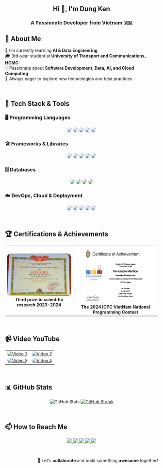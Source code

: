 <h2 align="center">Hi 👋, I'm Dung Ken</h2>
<h3 align="center">A Passionate Developer from Vietnam 🇻🇳</h3>

## 🔹 About Me  
🚀 I’m currently learning **AI & Data Engineering**  
🎓 3rd-year student at **University of Transport and Communications, HCMC**  
💡 Passionate about **Software Development, Data, AI, and Cloud Computing**  
📌 Always eager to explore new technologies and best practices  

<br/>

## 🚀 Tech Stack & Tools  
### 🖥️ Programming Languages  
<p align="center">
  <img style="border-radius: 10px;" src="https://img.shields.io/badge/Python-3776AB?style=for-the-badge&logo=python&logoColor=white&borderRadius=12"/>
  <img style="border-radius: 10px;" src="https://img.shields.io/badge/Java-007396?style=for-the-badge&logo=openjdk&logoColor=white&borderRadius=12"/>
  <img style="border-radius: 10px;" src="https://img.shields.io/badge/JavaScript-F7DF1E?style=for-the-badge&logo=javascript&logoColor=black&borderRadius=12"/>
  <img style="border-radius: 10px;" src="https://img.shields.io/badge/C%23-239120?style=for-the-badge&logo=csharp&logoColor=white&borderRadius=12"/>
  <img style="border-radius: 10px;" src="https://img.shields.io/badge/PHP-777BB4?style=for-the-badge&logo=php&logoColor=white&borderRadius=12"/>
</p>

### 🛠️ Frameworks & Libraries  
<p align="center">
  <img style="border-radius: 10px;" src="https://img.shields.io/badge/Spring-6DB33F?style=for-the-badge&logo=spring&logoColor=white&borderRadius=12"/>
  <img style="border-radius: 10px;" src="https://img.shields.io/badge/.NET_Core-5C2D91?style=for-the-badge&logo=dotnet&logoColor=white&borderRadius=12"/>
  <img style="border-radius: 10px;" src="https://img.shields.io/badge/ReactJS-61DAFB?style=for-the-badge&logo=react&logoColor=black&borderRadius=12"/>
  <img style="border-radius: 10px;" src="https://img.shields.io/badge/Flutter-02569B?style=for-the-badge&logo=flutter&logoColor=white&borderRadius=12"/>
  <img style="border-radius: 10px;" src="https://img.shields.io/badge/Laravel-FF2D20?style=for-the-badge&logo=laravel&logoColor=white&borderRadius=12"/>
</p>

### 🗄️ Databases  
<p align="center">
  <img style="border-radius: 10px;" src="https://img.shields.io/badge/MySQL-4479A1?style=for-the-badge&logo=mysql&logoColor=white&borderRadius=12"/>
  <img style="border-radius: 10px;" src="https://img.shields.io/badge/SQL%20Server-CC2927?style=for-the-badge&logo=microsoft-sql-server&logoColor=white&borderRadius=12"/>
  <img style="border-radius: 10px;" src="https://img.shields.io/badge/PostgreSQL-336791?style=for-the-badge&logo=postgresql&logoColor=white&borderRadius=12"/>
  <img style="border-radius: 10px;" src="https://img.shields.io/badge/MongoDB-47A248?style=for-the-badge&logo=mongodb&logoColor=white&borderRadius=12"/>
</p>

### ☁️ DevOps, Cloud & Deployment  
<p align="center">
  <img style="border-radius: 10px;" src="https://img.shields.io/badge/Git-F05032?style=for-the-badge&logo=git&logoColor=white&borderRadius=12"/>
  <img style="border-radius: 10px;" src="https://img.shields.io/badge/Docker-2496ED?style=for-the-badge&logo=docker&logoColor=white&borderRadius=12"/>
  <img style="border-radius: 10px;" src="https://img.shields.io/badge/AWS-232F3E?style=for-the-badge&logo=amazon-aws&logoColor=white&borderRadius=12"/>
  <img style="border-radius: 10px;" src="https://img.shields.io/badge/Render-46E3B7?style=for-the-badge&logo=render&logoColor=white&borderRadius=12"/>
  <img style="border-radius: 10px;" src="https://img.shields.io/badge/Vercel-000000?style=for-the-badge&logo=vercel&logoColor=white&borderRadius=12"/>
</p>

<br/>

## 🏆 Certifications & Achievements  

<table align="center">
  <tr>
    <td align="center">
      <img src="giai-ba-nckh.png" alt="Third prize in scientific research" width="300px"/ style="border-radius: 10px;"><br>
      <b>Third prize in scientific research 2023-2024</b>
    </td>
    <td align="center">
      <img src="icpc.png" alt="The 2024 ICPC VietNam National Programming Contest" width="280px" style="border-radius: 10px;"/><br>
      <b>The 2024 ICPC VietNam National Programming Contest</b>
    </td>
  </tr>
</table>

<br/>


## 📹 Video YouTube  
<table>
  <tr>
    <td align="center">
      <a href="https://youtu.be/JjpZ3l6eFXI?si=6_NZnmpvrmVef2hh" target="_blank">
        <img src="https://i.ytimg.com/vi/JjpZ3l6eFXI/hqdefault.jpg?sqp=-oaymwEnCPYBEIoBSFryq4qpAxkIARUAAIhCGAHYAQHiAQoIGBACGAY4AUAB&rs=AOn4CLD5OHT00hZb_1NmIU_WorRM3904tw" alt="Video 1" width="400px" style="border-radius: 10px;"/>
      </a>
    </td>
    <td align="center">
      <a href="https://www.youtube.com/watch?v=nI6VmPNKK3c&list=PLrEoeRRboYhTMhudOe8WVVYa9Z6c6xIjK&index=27&pp=iAQB" target="_blank">
        <img src="https://i.ytimg.com/vi/nI6VmPNKK3c/hqdefault.jpg?sqp=-oaymwEnCPYBEIoBSFryq4qpAxkIARUAAIhCGAHYAQHiAQoIGBACGAY4AUAB&rs=AOn4CLA3CMuMIztVG8upkGUS5dFtSHupkw" alt="Video 2" width="400px" style="border-radius: 10px;"/>
      </a>
    </td>
  </tr>
  <tr>
    <td align="center">
      <a href="https://www.youtube.com/watch?v=gj8TdKtADm4&list=PLrEoeRRboYhTMhudOe8WVVYa9Z6c6xIjK&index=29&pp=iAQB" target="_blank">
        <img src="https://i.ytimg.com/vi/gj8TdKtADm4/hqdefault.jpg?sqp=-oaymwEnCPYBEIoBSFryq4qpAxkIARUAAIhCGAHYAQHiAQoIGBACGAY4AUAB&rs=AOn4CLC6Uv23s65bRXa1j4HO0qep_e9c1w" alt="Video 3" width="400px" style="border-radius: 10px;"/>
      </a>
    </td>
    <td align="center">
      <a href="https://www.youtube.com/watch?v=ibT0tpGrf2A&list=PLrEoeRRboYhTMhudOe8WVVYa9Z6c6xIjK&index=32&t=103s&pp=iAQB" target="_blank">
        <img src="https://i.ytimg.com/vi/ibT0tpGrf2A/hqdefault.jpg?sqp=-oaymwEnCPYBEIoBSFryq4qpAxkIARUAAIhCGAHYAQHiAQoIGBACGAY4AUAB&rs=AOn4CLDu0fHXtb78l0IY3k5L7vUIjaYTUg" alt="Video 4" width="400px" style="border-radius: 10px;"/>
      </a>
    </td>
  </tr>
</table>



<br/>

## 📊 GitHub Stats  
<p align="center">
  <img src="https://github-readme-stats.vercel.app/api?username=dungken&show_icons=true&theme=tokyonight&hide_border=true" alt="GitHub Stats" />
  <a href="https://git.io/streak-stats"><img src="https://github-readme-streak-stats.herokuapp.com?user=dungken" alt="GitHub Streak" /></a>
</p>


<br/>

## 📫 How to Reach Me  
<p align="center">
  <a href="https://linkedin.com/in/dungdev" target="_blank">
    <img src="https://img.icons8.com/fluent/48/000000/linkedin.png"/>
  </a>
  <a href="https://www.facebook.com/dunke3n" target="_blank">
    <img src="https://img.icons8.com/fluent/48/000000/facebook-new.png"/>
  </a> 
  <a href="https://github.com/dungken" target="_blank">
    <img src="https://img.icons8.com/fluent/48/000000/github.png"/>
  </a> 
  <a href="https://www.youtube.com/@dungken2112" target="_blank">
    <img src="https://img.icons8.com/fluent/48/000000/youtube-play.png"/>
  </a>
  <a href="mailto:dungken2211@gmail.com">
    <img src="https://img.icons8.com/fluent/48/000000/mailing.png"/>
  </a>
</p>

<br/>



<p style="text-align: right;">🚀 Let's <strong>collaborate </strong> and build something <strong> awesome </strong> together!  </p>
